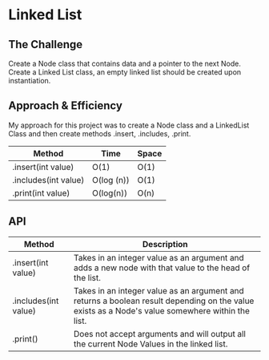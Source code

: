 # Linked List
## The Challenge
Create a Node class that contains data and a pointer to the next Node. Create a Linked List class, an empty linked list
should be created upon instantiation.

## Approach & Efficiency
My approach for this project was to create a Node class and a LinkedList Class and then create methods .insert, .includes, .print.

Method | Time | Space
---- | ---- | ----
.insert(int value) | O(1) | O(1)
.includes(int value) | O(log (n)) | O(1)
.print(int value) | O(log(n)) | O(n)


## API
Method | Description
------ | -----
.insert(int value) | Takes in an integer value as an argument and adds a new node with that value to the head of the list.
.includes(int value) | Takes in an integer value as an argument and returns a boolean result depending on the value exists as a Node's value somewhere within the list.
.print() | Does not accept arguments and will output all the current Node Values in the linked list.
